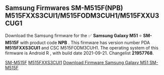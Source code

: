 <h2>Samsung Firmwares SM-M515F(NPB) M515FXXS3CUI1/M515FODM3CUH1/M515FXXU3CUG1</h2>
Download the Samsung firmware for the ✅ <strong>Samsung Galaxy M51 </strong> ⭐ <strong>SM-M515F</strong> with product code <strong>NPB</strong> . This firmware has version number PDA <strong>M515FXXS3CUI1</strong> and CSC M515FODM3CUH1. The operating system of this firmware is Android R , with build date 2021-09-21. Changelist <strong>21957768</strong>.


[SM-M515F](https://samfirm.shop/samsung/model/SM-M515F)
[M515FXXS3CUI1](https://samfirm.shop/samsung/pda/M515FXXS3CUI1)
[Download Firmware Samsung Galaxy M51 SM-M515F](https://samfirm.shop/samsung/firmware/458308)
